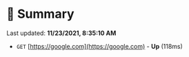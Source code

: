 # 📖 Summary
Last updated: **11/23/2021, 8:35:10 AM**

- `GET` [https://google.com](https://google.com) - **Up** (118ms)
